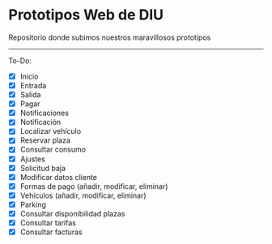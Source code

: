 # Prototipos Web de DIU
Repositorio donde subimos nuestros maravillosos prototipos

---
To-Do:

- [x] Inicio
- [x] Entrada
- [x] Salida
- [x] Pagar
- [x] Notificaciones
- [x] Notificación
- [x] Localizar vehículo
- [x] Reservar plaza
- [x] Consultar consumo
- [x] Ajustes
- [x] Solicitud baja
- [x] Modificar datos cliente
- [x] Formas de pago (añadir, modificar, eliminar)
- [x] Vehículos (añadir, modificar, eliminar)
- [x] Parking
- [x] Consultar disponibilidad plazas
- [x] Consultar tarifas
- [x] Consultar facturas